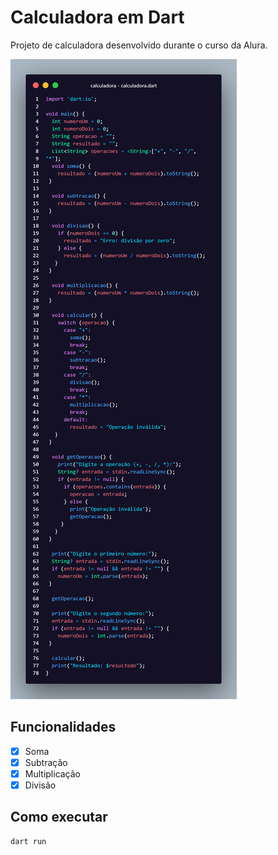 # Calculadora em Dart

Projeto de calculadora desenvolvido durante o curso da Alura.

![Código da Calculadora Dart](code.png)

## Funcionalidades
- [x] Soma
- [x] Subtração
- [x] Multiplicação
- [x] Divisão

## Como executar
```bash
dart run


